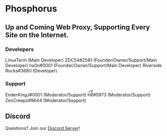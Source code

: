 # Phosphorus
## Up and Coming Web Proxy, Supporting Every Site on the Internet.

### Developers
LinuxTerm (Main Developer)
ZDC54#2581 (Founder/Owner/Support/Main Developer)
ha0n#0001 (Founder/Owner/Support/Main Developer)
Riverside Rocks#3680 (Developer)

### Support
EnderKingJ#0001 (Moderator/Support)
H̍͞͠e͆̾̈́#5973 (Moderator/Support)
ZenCreepz#9644 (Moderator/Support)

## Discord

Questions? Join our [Discord Server](https://discord.gg/3SkmJNhqtC)!
